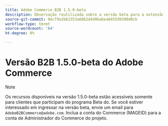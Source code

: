 ```yaml
---
title: Adobe Commerce B2B 1.5.0-beta
description: Observação reutilizada sobre a versão beta para a extensão B2B
source-git-commit: 9ecf9a2b61353a6862d4d9ba6ea8455d9390d0cb
workflow-type: tm+mt
source-wordcount: '64'
ht-degree: 0%

---
```


# Versão B2B 1.5.0-beta do Adobe Commerce

>[!NOTE]
>
>Os recursos disponíveis na versão 1.5.0-beta estão acessíveis somente para clientes que participam do programa Beta do. Se você estiver interessado em ingressar na versão beta, envie um email para `AdobeB2BCommerce@adobe.com`. Inclua a conta do Commerce (MAGEID) para a conta de Administrador do Commerce do projeto.
